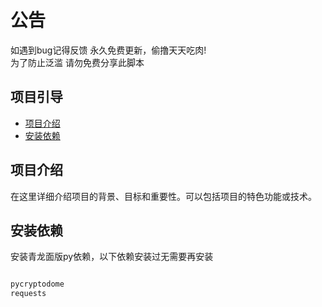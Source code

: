 # 公告

如遇到bug记得反馈 永久免费更新，偷撸天天吃肉!<br>
为了防止泛滥 请勿免费分享此脚本

## 项目引导

- [项目介绍](#项目介绍)
- [安装依赖](#安装依赖)

## 项目介绍

在这里详细介绍项目的背景、目标和重要性。可以包括项目的特色功能或技术。

## 安装依赖

安装青龙面版py依赖，以下依赖安装过无需要再安装


```bash

pycryptodome
requests
